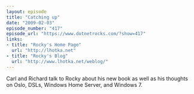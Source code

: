 ```yaml
---
layout: episode
title: "Catching up"
date: "2009-02-03"
episode_number: "417"
episode_url: "https://www.dotnetrocks.com/?show=417"
links:
- title: "Rocky's Home Page"
  url: "http://lhotka.net"
- title: "Rocky's Blog"
  url: "http://www.lhotka.net/weblog/"
---
```


Carl and Richard talk to Rocky about his new book as well as his thoughts on Oslo, DSLs, Windows Home Server, and Windows 7.
